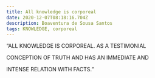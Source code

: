 ```yaml
---
title: All knowledge is corporeal
date: 2020-12-07T08:18:16.704Z
description: Boaventura de Sousa Santos
tags: KNOWLEDGE, corporeal
---
```

“ALL KNOWLEDGE IS CORPOREAL. AS A TESTIMONIAL 

CONCEPTION OF TRUTH AND HAS AN IMMEDIATE AND 

INTENSE RELATION WITH FACTS.”